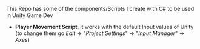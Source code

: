 This Repo has some of the components/Scripts I create with C# to be used in Unity Game Dev

* **Player Movement Script**, it works with the default Input values of Unity (to change them go _Edit_ -> "_Project Settings_" -> "_Input Manager_" -> _Axes_)
